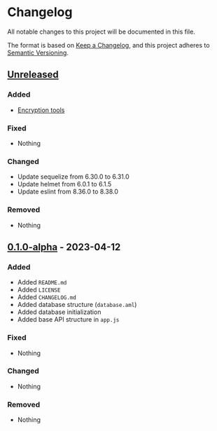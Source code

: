 # Changelog

All notable changes to this project will be documented in this file.

The format is based on [Keep a Changelog](https://keepachangelog.com/en/1.0.0/),
and this project adheres to [Semantic Versioning](https://semver.org/spec/v2.0.0.html).

## [Unreleased]
### Added
- [Encryption tools](src/utils/encryption.js)

### Fixed
- Nothing

### Changed
- Update sequelize from 6.30.0 to 6.31.0
- Update helmet from 6.0.1 to 6.1.5
- Update eslint from 8.36.0 to 8.38.0

### Removed
- Nothing


## [0.1.0-alpha] - 2023-04-12
### Added
- Added `README.md`
- Added `LICENSE`
- Added `CHANGELOG.md`
- Added database structure (`database.aml`)
- Added database initialization
- Added base API structure in `app.js`

### Fixed
- Nothing

### Changed
- Nothing

### Removed
- Nothing

[Unreleased]: https://github.com/AmicaleCORE/Karl-API/compare/v0.1.0-alpha...HEAD
[0.1.0-alpha]: https://github.com/AmicaleCORE/Karl-API/releases/tags/v0.1.0-alpha